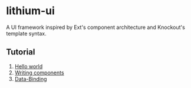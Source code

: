 lithium-ui
==========

A UI framework inspired by Ext's component architecture and Knockout's template syntax.

Tutorial
------
1. [Hello world](Tutorial-1-Hello-World)
2. [Writing components](Tutorial-2-Write-a-Component)
3. [Data-Binding](Tutorial-3-Data-Binding)
